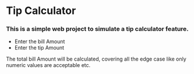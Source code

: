 # Tip Calculator 
### This is a simple web project to simulate a tip calculator feature.
 - Enter the bill Amount
 - Enter the tip Amount
 
 The total bill Amount will be calculated, covering all the edge case like only numeric values are acceptable etc.